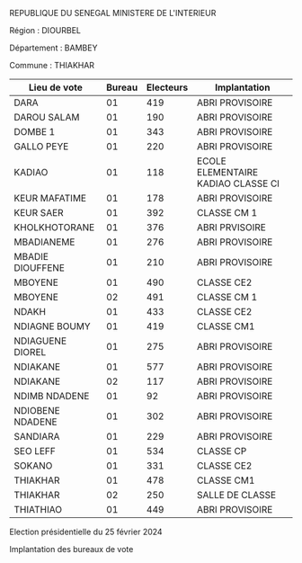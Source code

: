 REPUBLIQUE DU SENEGAL MINISTERE DE L'INTERIEUR

Région : DIOURBEL

Département : BAMBEY

Commune : THIAKHAR

| Lieu de vote | Bureau | Electeurs | Implantation |
| - | - | - | - |
| DARA | 01 | 419 | ABRI PROVISOIRE |
| DAROU SALAM | 01 | 190 | ABRI PROVISOIRE |
| DOMBE 1 | 01 | 343 | ABRI PROVISOIRE |
| GALLO PEYE | 01 | 220 | ABRI PROVISOIRE |
| KADIAO | 01 | 118 | ECOLE ELEMENTAIRE KADIAO CLASSE CI |
| KEUR MAFATIME | 01 | 178 | ABRI PROVISOIRE |
| KEUR SAER | 01 | 392 | CLASSE CM 1 |
| KHOLKHOTORANE | 01 | 376 | ABRI PRVISOIRE |
| MBADIANEME | 01 | 276 | ABRI PROVISOIRE |
| MBADIE DIOUFFENE | 01 | 210 | ABRI PROVISOIRE |
| MBOYENE | 01 | 490 | CLASSE CE2 |
| MBOYENE | 02 | 491 | CLASSE CM 1 |
| NDAKH | 01 | 433 | CLASSE CE2 |
| NDIAGNE BOUMY | 01 | 419 | CLASSE CM1 |
| NDIAGUENE DIOREL | 01 | 275 | ABRI PROVISOIRE |
| NDIAKANE | 01 | 577 | ABRI PROVISOIRE |
| NDIAKANE | 02 | 117 | ABRI PROVISOIRE |
| NDIMB NDADENE | 01 | 92 | ABRI PROVISOIRE |
| NDIOBENE NDADENE | 01 | 302 | ABRI PROVISOIRE |
| SANDIARA | 01 | 229 | ABRI PROVISOIRE |
| SEO LEFF | 01 | 534 | CLASSE CP |
| SOKANO | 01 | 331 | CLASSE CE2 |
| THIAKHAR | 01 | 478 | CLASSE CM1 |
| THIAKHAR | 02 | 250 | SALLE DE CLASSE |
| THIATHIAO | 01 | 449 | ABRI PROVISOIRE |

<!-- PageNumber="16/17" -->

Election présidentielle du 25 février 2024

Implantation des bureaux de vote
